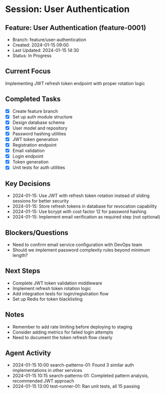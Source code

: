 # Session: User Authentication

## Feature: User Authentication (feature-0001)
- Branch: feature/user-authentication
- Created: 2024-01-15 09:00
- Last Updated: 2024-01-15 14:30
- Status: In Progress

## Current Focus
Implementing JWT refresh token endpoint with proper rotation logic

## Completed Tasks
- [x] Create feature branch
- [x] Set up auth module structure  
- [x] Design database schema
- [x] User model and repository
- [x] Password hashing utilities
- [x] JWT token generation
- [x] Registration endpoint
- [x] Email validation
- [x] Login endpoint
- [x] Token generation
- [x] Unit tests for auth utilities

## Key Decisions
- 2024-01-15: Use JWT with refresh token rotation instead of sliding sessions for better security
- 2024-01-15: Store refresh tokens in database for revocation capability
- 2024-01-15: Use bcrypt with cost factor 12 for password hashing
- 2024-01-15: Implement email verification as required step (not optional)

## Blockers/Questions
- Need to confirm email service configuration with DevOps team
- Should we implement password complexity rules beyond minimum length?

## Next Steps
- Complete JWT token validation middleware
- Implement refresh token rotation logic
- Add integration tests for login/registration flow
- Set up Redis for token blacklisting

## Notes
- Remember to add rate limiting before deploying to staging
- Consider adding metrics for failed login attempts
- Need to document the token refresh flow clearly

## Agent Activity
- 2024-01-15 10:00 search-patterns-01: Found 3 similar auth implementations in other services
- 2024-01-15 10:15 search-patterns-01: Completed pattern analysis, recommended JWT approach
- 2024-01-15 13:00 test-runner-01: Ran unit tests, all 15 passing
